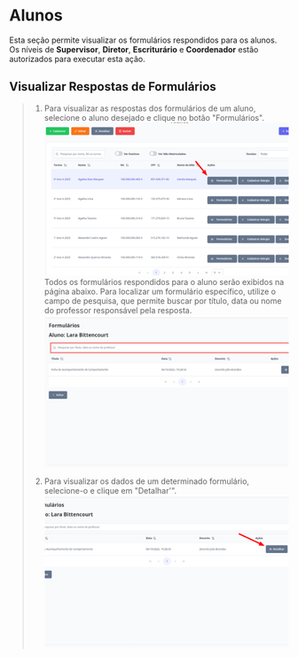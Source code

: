 # Alunos
Esta seção permite visualizar os formulários respondidos para os alunos. Os níveis de **Supervisor**, **Diretor**, **Escriturário** e **Coordenador** estão autorizados para executar esta ação.

## Visualizar Respostas de Formulários

> 1. Para visualizar as respostas dos formulários de um aluno, selecione o aluno desejado e clique no botão "Formulários".
> ![Image](../../img/re/aluno/form.png)
> Todos os formulários respondidos para o aluno serão exibidos na página abaixo. Para localizar um formulário específico, utilize o campo de pesquisa, que permite buscar por título, data ou nome do professor responsável pela resposta.
> ![Image](../../img/re/aluno/filtro_form.png)
>
> 2. Para visualizar os dados de um determinado formulário, selecione-o e clique em "Detalhar'".
> ![Image](../../img/re/aluno/detalhar.png)